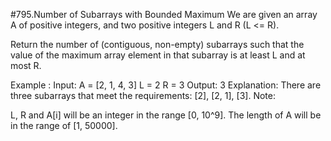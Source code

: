 #795.Number of Subarrays with Bounded Maximum
We are given an array A of positive integers, and two positive integers L and R (L <= R).

Return the number of (contiguous, non-empty) subarrays such that the value of the maximum array element in that subarray is at least L and at most R.

Example :
Input: 
A = [2, 1, 4, 3]
L = 2
R = 3
Output: 3
Explanation: There are three subarrays that meet the requirements: [2], [2, 1], [3].
Note:

L, R  and A[i] will be an integer in the range [0, 10^9].
The length of A will be in the range of [1, 50000].